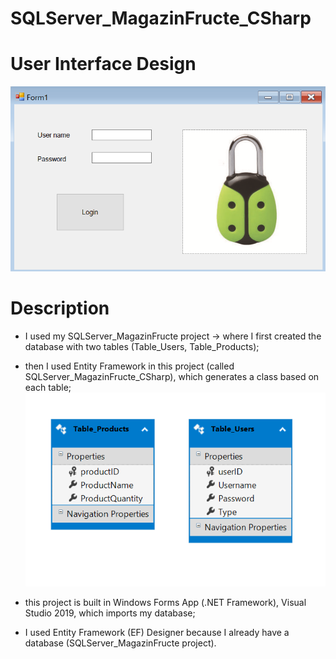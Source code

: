 # SQLServer_MagazinFructe_CSharp

# User Interface Design
![](images/design.png)

# Description
- I used my SQLServer_MagazinFructe project -> where I first created the database with two tables (Table_Users, Table_Products);
- then I used Entity Framework in this project (called SQLServer_MagazinFructe_CSharp), which generates a class based on each table;
![](images/diagram.png)

- this project is built in Windows Forms App (.NET Framework), Visual Studio 2019, which imports my database;
- I used Entity Framework (EF) Designer because I already have a database (SQLServer_MagazinFructe project).
